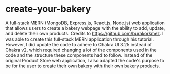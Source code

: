# create-your-bakery
A full-stack MERN (MongoDB, Express.js, React.js, Node.js) web application that allows users to create a bakery webpage with the ability to add, update, and delete their own products.
Credits to https://github.com/burakorkmez. I was able to create this full-stack MERN application through his tutorial. However, I did update the code to adhere to Chakra UI 3.25 instead of Chakra v2, which required changing a lot of the components used in the code and the structure these components had to follow. Instead of the original Product Store web application, I also adapted the code's purpose to be for the user to create their own bakery with their own bakery products.
